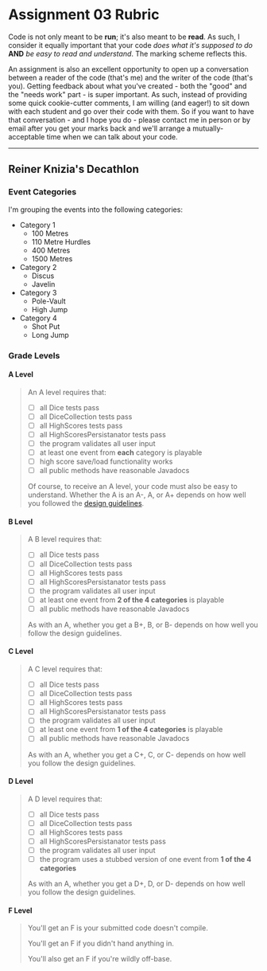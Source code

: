 # Assignment 03 Rubric

Code is not only meant to be **run**; it's also meant to be **read**. As such, I consider it equally important that your code _does what it's supposed to do_ **AND** _be easy to read and understand_. The marking scheme reflects this.

An assignment is also an excellent opportunity to open up a conversation between a reader of the code (that's me) and the writer of the code (that's you). Getting feedback about what you've created - both the "good" and the "needs work" part - is super important. As such, instead of providing some quick cookie-cutter comments, I am willing (and eager!) to sit down with each student and go over their code with them. So if you want to have that conversation - and I hope you do - please contact me in person or by email after you get your marks back and we'll arrange a mutually-acceptable time when we can talk about your code.

---

## Reiner Knizia's Decathlon

### Event Categories

I'm grouping the events into the following categories:

- Category 1
  - 100 Metres
  - 110 Metre Hurdles
  - 400 Metres
  - 1500 Metres
- Category 2
  - Discus
  - Javelin
- Category 3
  - Pole-Vault
  - High Jump
- Category 4
  - Shot Put
  - Long Jump

### Grade Levels

#### A Level

> An A level requires that:
>
> - [ ] all Dice tests pass
> - [ ] all DiceCollection tests pass
> - [ ] all HighScores tests pass
> - [ ] all HighScoresPersistanator tests pass
> - [ ] the program validates all user input
> - [ ] at least one event from **each** category is playable
> - [ ] high score save/load functionality works
> - [ ] all public methods have reasonable Javadocs
>
> Of course, to receive an A level, your code must also be easy to understand. Whether the A is an A-, A, or A+ depends on how well you followed the [design guidelines](design.guidelines.md).

#### B Level

> A B level requires that:
>
> - [ ] all Dice tests pass
> - [ ] all DiceCollection tests pass
> - [ ] all HighScores tests pass
> - [ ] all HighScoresPersistanator tests pass
> - [ ] the program validates all user input
> - [ ] at least one event from **2 of the 4 categories** is playable
> - [ ] all public methods have reasonable Javadocs
>
> As with an A, whether you get a B+, B, or B- depends on how well you follow the design guidelines.

#### C Level

> A C level requires that:
>
> - [ ] all Dice tests pass
> - [ ] all DiceCollection tests pass
> - [ ] all HighScores tests pass
> - [ ] all HighScoresPersistanator tests pass
> - [ ] the program validates all user input
> - [ ] at least one event from **1 of the 4 categories** is playable
> - [ ] all public methods have reasonable Javadocs
>
> As with an A, whether you get a C+, C, or C- depends on how well you follow the design guidelines.

#### D Level

> A D level requires that:
>
> - [ ] all Dice tests pass
> - [ ] all DiceCollection tests pass
> - [ ] all HighScores tests pass
> - [ ] all HighScoresPersistanator tests pass
> - [ ] the program validates all user input
> - [ ] the program uses a stubbed version of one event from **1 of the 4 categories**
>
> As with an A, whether you get a D+, D, or D- depends on how well you follow the design guidelines.

#### F Level

> You'll get an F is your submitted code doesn't compile.
>
> You'll get an F if you didn't hand anything in.
>
> You'll also get an F if you're wildly off-base.
